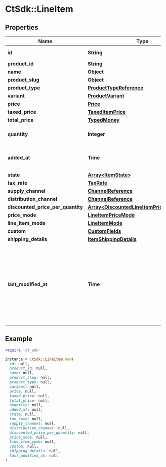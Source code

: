 # CtSdk::LineItem

## Properties

| Name | Type | Description | Notes |
| ---- | ---- | ----------- | ----- |
| **id** | **String** | The unique ID of this LineItem. |  |
| **product_id** | **String** |  |  |
| **name** | **Object** |  |  |
| **product_slug** | **Object** |  | [optional] |
| **product_type** | [**ProductTypeReference**](ProductTypeReference.md) |  |  |
| **variant** | [**ProductVariant**](ProductVariant.md) |  |  |
| **price** | [**Price**](Price.md) |  |  |
| **taxed_price** | [**TaxedItemPrice**](TaxedItemPrice.md) |  | [optional] |
| **total_price** | [**TypedMoney**](TypedMoney.md) |  |  |
| **quantity** | **Integer** | The amount of a LineItem in the cart. Must be a positive integer. |  |
| **added_at** | **Time** | When the line item was added to the cart. Optional for backwards compatibility reasons only. | [optional] |
| **state** | [**Array&lt;ItemState&gt;**](ItemState.md) |  |  |
| **tax_rate** | [**TaxRate**](TaxRate.md) |  | [optional] |
| **supply_channel** | [**ChannelReference**](ChannelReference.md) |  | [optional] |
| **distribution_channel** | [**ChannelReference**](ChannelReference.md) |  | [optional] |
| **discounted_price_per_quantity** | [**Array&lt;DiscountedLineItemPriceForQuantity&gt;**](DiscountedLineItemPriceForQuantity.md) |  |  |
| **price_mode** | [**LineItemPriceMode**](LineItemPriceMode.md) |  |  |
| **line_item_mode** | [**LineItemMode**](LineItemMode.md) |  |  |
| **custom** | [**CustomFields**](CustomFields.md) |  | [optional] |
| **shipping_details** | [**ItemShippingDetails**](ItemShippingDetails.md) |  | [optional] |
| **last_modified_at** | **Time** | The date when the LineItem was last modified by one of the following actions setLineItemShippingDetails, addLineItem, removeLineItem, or changeLineItemQuantity. Optional only for backwards compatible reasons. When the LineItem is created lastModifiedAt is set to addedAt. | [optional] |

## Example

```ruby
require 'ct_sdk'

instance = CtSdk::LineItem.new(
  id: null,
  product_id: null,
  name: null,
  product_slug: null,
  product_type: null,
  variant: null,
  price: null,
  taxed_price: null,
  total_price: null,
  quantity: null,
  added_at: null,
  state: null,
  tax_rate: null,
  supply_channel: null,
  distribution_channel: null,
  discounted_price_per_quantity: null,
  price_mode: null,
  line_item_mode: null,
  custom: null,
  shipping_details: null,
  last_modified_at: null
)
```

